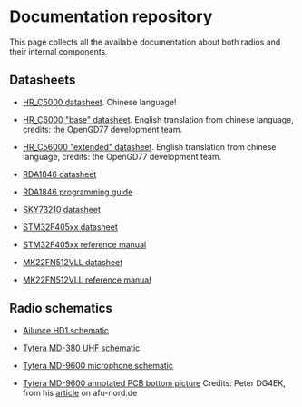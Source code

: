 # Documentation repository

This page collects all the available documentation about both radios and their internal components.

## Datasheets

* [HR_C5000 datasheet](https://github.com/OpenRTX/openrtx.github.io/blob/master/docs/chips/HR_C5000.pdf). Chinese language!
* [HR_C6000 "base" datasheet](https://github.com/OpenRTX/openrtx.github.io/blob/master/docs/chips/HR_C6000_minimal.pdf). English translation from chinese language, credits: the OpenGD77 development team.
* [HR_C56000 "extended" datasheet](https://github.com/OpenRTX/openrtx.github.io/blob/master/docs/chips/HR_C6000_translated.pdf). English translation from chinese language, credits: the OpenGD77 development team.


* [RDA1846 datasheet](https://github.com/OpenRTX/openrtx.github.io/blob/master/docs/chips/RDA1846_datasheet.pdf)
* [RDA1846 programming guide](https://github.com/OpenRTX/openrtx.github.io/blob/master/docs/chips/RDA1846_programming_guide.pdf)
* [SKY73210 datasheet](https://github.com/OpenRTX/openrtx.github.io/blob/master/docs/chips/SKY72310.pdf)


* [STM32F405xx datasheet](https://www.st.com/resource/en/datasheet/dm00037051.pdf)
* [STM32F405xx reference manual](https://www.st.com/resource/en/reference_manual/dm00031020-stm32f405-415-stm32f407-417-stm32f427-437-and-stm32f429-439-advanced-arm-based-32-bit-mcus-stmicroelectronics.pdf)
* [MK22FN512VLL datasheet](https://www.nxp.com/docs/en/data-sheet/K22P121M120SF7.pdf)
* [MK22FN512VLL reference manual](https://github.com/OpenRTX/openrtx.github.io/blob/master/docs/chips/MK22FN512_refman.pdf)

## Radio schematics

* [Ailunce HD1 schematic](https://github.com/OpenRTX/openrtx.github.io/blob/master/docs/targets/Ailunce_HD1_schematic.pdf)


* [Tytera MD-380 UHF schematic](https://github.com/OpenRTX/openrtx.github.io/blob/master/docs/targets/MD380_UHF_schematic.pdf)


* [Tytera MD-9600 microphone schematic](https://github.com/OpenRTX/openrtx.github.io/blob/master/docs/targets/MD9600_mic_schematic.pdf)
* [Tytera MD-9600 annotated PCB bottom picture](https://github.com/OpenRTX/openrtx.github.io/blob/master/docs/targets/MD9600_bottom_annotated.jpeg) Credits: Peter DG4EK, from his [article](https://afu-nord.de/rt90-mod2) on afu-nord.de

